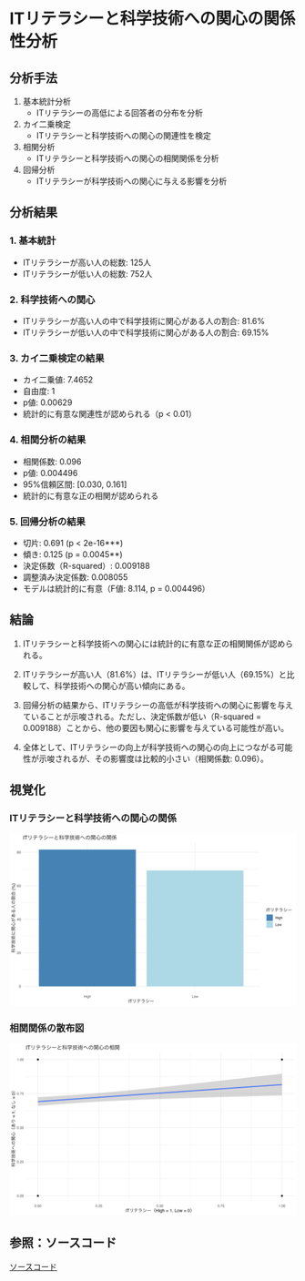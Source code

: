 # ITリテラシーと科学技術への関心の関係性分析

## 分析手法

1. 基本統計分析
   - ITリテラシーの高低による回答者の分布を分析
2. カイ二乗検定
   - ITリテラシーと科学技術への関心の関連性を検定
3. 相関分析
   - ITリテラシーと科学技術への関心の相関関係を分析
4. 回帰分析
   - ITリテラシーが科学技術への関心に与える影響を分析

## 分析結果

### 1. 基本統計

- ITリテラシーが高い人の総数: 125人
- ITリテラシーが低い人の総数: 752人

### 2. 科学技術への関心

- ITリテラシーが高い人の中で科学技術に関心がある人の割合: 81.6%
- ITリテラシーが低い人の中で科学技術に関心がある人の割合: 69.15%

### 3. カイ二乗検定の結果

- カイ二乗値: 7.4652
- 自由度: 1
- p値: 0.00629
- 統計的に有意な関連性が認められる（p < 0.01）

### 4. 相関分析の結果

- 相関係数: 0.096
- p値: 0.004496
- 95%信頼区間: [0.030, 0.161]
- 統計的に有意な正の相関が認められる

### 5. 回帰分析の結果

- 切片: 0.691 (p < 2e-16***)
- 傾き: 0.125 (p = 0.0045**)
- 決定係数（R-squared）: 0.009188
- 調整済み決定係数: 0.008055
- モデルは統計的に有意（F値: 8.114, p = 0.004496）

## 結論

1. ITリテラシーと科学技術への関心には統計的に有意な正の相関関係が認められる。

2. ITリテラシーが高い人（81.6%）は、ITリテラシーが低い人（69.15%）と比較して、科学技術への関心が高い傾向にある。

3. 回帰分析の結果から、ITリテラシーの高低が科学技術への関心に影響を与えていることが示唆される。ただし、決定係数が低い（R-squared = 0.009188）ことから、他の要因も関心に影響を与えている可能性が高い。

4. 全体として、ITリテラシーの向上が科学技術への関心の向上につながる可能性が示唆されるが、その影響度は比較的小さい（相関係数: 0.096）。

## 視覚化

### ITリテラシーと科学技術への関心の関係

![ITリテラシーと科学技術への関心の関係](../../sources/skill_relation/Q8_5_IT_literacy_science_interest.png)

### 相関関係の散布図

![ITリテラシーと科学技術への関心の相関](../../sources/skill_relation/Q8_5_IT_literacy_science_interest_correlation.png)

## 参照：ソースコード

[ソースコード](../..//analysis/skill_relation/Q8_5_skill.R)
